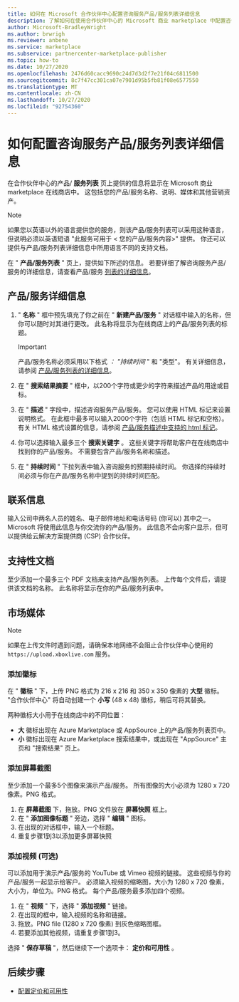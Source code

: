 ```yaml
---
title: 如何在 Microsoft 合作伙伴中心配置咨询服务产品/服务列表详细信息
description: 了解如何在使用合作伙伴中心的 Microsoft 商业 marketplace 中配置咨询服务产品/服务列表的详细信息。
author: Microsoft-BradleyWright
ms.author: brwrigh
ms.reviewer: anbene
ms.service: marketplace
ms.subservice: partnercenter-marketplace-publisher
ms.topic: how-to
ms.date: 10/27/2020
ms.openlocfilehash: 2476d60cacc9690c24d7d3d2f7e21f04c6811500
ms.sourcegitcommit: 8c7f47cc301ca07e7901d95b5fb81f08e6577550
ms.translationtype: MT
ms.contentlocale: zh-CN
ms.lasthandoff: 10/27/2020
ms.locfileid: "92754360"
---
```

# <a name="how-to-configure-your-consulting-service-offer-listing-details"></a>如何配置咨询服务产品/服务列表详细信息

在合作伙伴中心的产品/ **服务列表** 页上提供的信息将显示在 Microsoft 商业 marketplace 在线商店中。 这包括您的产品/服务名称、说明、媒体和其他营销资产。

> [!NOTE]
> 如果您以英语以外的语言提供您的服务，则该产品/服务列表可以采用这种语言，但说明必须以英语短语 "此服务可用于 &lt; 您的产品/服务内容>" 提供。 你还可以提供与产品/服务列表详细信息中所用语言不同的支持文档。

在 " **产品/服务列表** " 页上，提供如下所述的信息。 若要详细了解咨询服务产品/服务的详细信息，请查看产品/服务 [列表的详细信息](./plan-consulting-service-offer.md#offer-listing-details)。

## <a name="offer-details"></a>产品/服务详细信息

1.  " **名称** " 框中预先填充了你之前在 " **新建产品/服务** " 对话框中输入的名称，但你可以随时对其进行更改。 此名称将显示为在线商店上的产品/服务列表的标题。

    > [!IMPORTANT]
    > 产品/服务名称必须采用以下格式 *： "持续时间* " 和 "类型"。 有关详细信息，请参阅 [产品/服务列表的详细信息](./plan-consulting-service-offer.md#offer-listing-details)。

2. 在 " **搜索结果摘要** " 框中，以200个字符或更少的字符来描述产品的用途或目标。
3. 在 " **描述** " 字段中，描述咨询服务产品/服务。 您可以使用 HTML 标记来设置说明格式。 在此框中最多可以输入2000个字符（包括 HTML 标记和空格）。 有关 HTML 格式设置的信息，请参阅 [产品/服务描述中支持的 html 标记](./supported-html-tags.md)。
4. 你可以选择输入最多三个 **搜索关键字** 。 这些关键字将帮助客户在在线商店中找到你的产品/服务。 不需要包含产品/服务名称和描述。
5. 在 " **持续时间** " 下拉列表中输入咨询服务的预期持续时间。 你选择的持续时间必须与你在产品/服务名称中提到的持续时间匹配。

## <a name="contact-information"></a>联系信息

输入公司中两名人员的姓名、电子邮件地址和电话号码 (你可以) 其中之一。 Microsoft 将使用此信息与你交流你的产品/服务。 此信息不会向客户显示，但可以提供给云解决方案提供商 (CSP) 合作伙伴。

## <a name="supporting-documents"></a>支持性文档

至少添加一个最多三个 PDF 文档来支持产品/服务列表。 上传每个文件后，请提供该文档的名称。 此名称将显示在你的产品/服务列表中。

## <a name="marketplace-media"></a>市场媒体

> [!NOTE]
> 如果在上传文件时遇到问题，请确保本地网络不会阻止合作伙伴中心使用的 `https://upload.xboxlive.com` 服务。

### <a name="add-logos"></a>添加徽标

在 " **徽标** " 下，上传 PNG 格式为 216 x 216 和 350 x 350 像素的 **大型** 徽标。 "合作伙伴中心" 将自动创建一个 **小写** (48 x 48) 徽标，稍后可将其替换。

两种徽标大小用于在线商店中的不同位置：

* **大** 徽标出现在 Azure Marketplace 或 AppSource 上的产品/服务列表页中。
* **小** 徽标出现在 Azure Marketplace 搜索结果中，或出现在 "AppSource" 主页和 "搜索结果" 页上。

### <a name="add-screenshots"></a>添加屏幕截图

至少添加一个最多5个图像来演示产品/服务。 所有图像的大小必须为 1280 x 720 像素。PNG 格式。

1. 在 **屏幕截图** 下，拖放。PNG 文件放在 **屏幕快照** 框上。
2.  在 " **添加图像标题** " 旁边，选择 " **编辑** " 图标。
3.  在出现的对话框中，输入一个标题。
4.  重复步骤1到3以添加更多屏幕快照

### <a name="add-videos-optional"></a>添加视频 (可选) 

可以添加用于演示产品/服务的 YouTube 或 Vimeo 视频的链接。 这些视频与你的产品/服务一起显示给客户。 必须输入视频的缩略图，大小为 1280 x 720 像素，大小为，单位为。PNG 格式。 每个产品/服务最多添加四个视频。

1.  在 " **视频** " 下，选择 " **添加视频** " 链接。
2.  在出现的框中，输入视频的名称和链接。
3.  拖放。PNG file (1280 x 720 像素) 到灰色缩略图框。
4.  若要添加其他视频，请重复步骤1到3。

选择 " **保存草稿** "，然后继续下一个选项卡： **定价和可用性** 。

## <a name="next-steps"></a>后续步骤

* [配置定价和可用性](create-consulting-service-pricing-availability.md)
